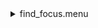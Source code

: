 <details><summary>find_focus.menu</summary><blockquote><pre><details><summary>find_focus.cbk</summary><blockquote><pre><details><summary>ND_IN.rcp</summary><blockquote><pre>nd in
</pre></blockquote></details><details><summary>Exposure_80.rcp</summary><blockquote><pre>exposure 80
</pre></blockquote></details><details><summary>dark_01wave_1beam_16sums_1rep_BOTH.rcp</summary><blockquote><pre>shut	in
data	rcam	both	656.28	16
data	rcam	both	656.28	16
data	rcam	both	656.28	16
data	rcam	both	656.28	16
data	rcam	both	656.28	16
data	rcam	both	656.28	16
data	rcam	both	656.28	16
data	rcam	both	656.28	16
data	rcam	both	656.28	16
data	rcam	both	656.28	16
</pre></blockquote></details><details><summary>530_focus.rcp</summary><blockquote><pre>prefilterrange 530
shut	out
o1 2.5
data	tcam	both	530.00	4
data	tcam	both	530.00	4
data	tcam	both	530.00	4
data	tcam	both	530.00	4
o1 2.75
data	tcam	both	530.00	4
data	tcam	both	530.00	4
data	tcam	both	530.00	4
data	tcam	both	530.00	4
o1 3
data	tcam	both	530.00	4
data	tcam	both	530.00	4
data	tcam	both	530.00	4
data	tcam	both	530.00	4
o1 3.25
data	tcam	both	530.00	4
data	tcam	both	530.00	4
data	tcam	both	530.00	4
data	tcam	both	530.00	4
o1 3.50
data	tcam	both	530.00	4
data	tcam	both	530.00	4
data	tcam	both	530.00	4
data	tcam	both	530.00	4
o1 3.75
data	tcam	both	530.00	4
data	tcam	both	530.00	4
data	tcam	both	530.00	4
data	tcam	both	530.00	4
o1 4
data	tcam	both	530.00	4
data	tcam	both	530.00	4
data	tcam	both	530.00	4
data	tcam	both	530.00	4
shut in
</pre></blockquote></details><details><summary>637_focus.rcp</summary><blockquote><pre>prefilterrange 637
shut	out
o1 21.5
data	tcam	both	637.40	4
data	tcam	both	637.40	4
data	tcam	both	637.40	4
data	tcam	both	637.40	4
o1 22
data	tcam	both	637.40	4
data	tcam	both	637.40	4
data	tcam	both	637.40	4
data	tcam	both	637.40	4
o1 22.5
data	tcam	both	637.40	4
data	tcam	both	637.40	4
data	tcam	both	637.40	4
data	tcam	both	637.40	4
o1 23
data	tcam	both	637.40	4
data	tcam	both	637.40	4
data	tcam	both	637.40	4
data	tcam	both	637.40	4
o1 23.5
data	tcam	both	637.40	4
data	tcam	both	637.40	4
data	tcam	both	637.40	4
data	tcam	both	637.40	4
shut in
</pre></blockquote></details><details><summary>656_focus.rcp</summary><blockquote><pre>prefilterrange 656
shut	out
o1 23
data	tcam	both	656.28	4
data	tcam	both	656.28	4
data	tcam	both	656.28	4
data	tcam	both	656.28	4
o1 23.5
data	tcam	both	656.28	4
data	tcam	both	656.28	4
data	tcam	both	656.28	4
data	tcam	both	656.28	4
o1 24
data	tcam	both	656.28	4
data	tcam	both	656.28	4
data	tcam	both	656.28	4
data	tcam	both	656.28	4
o1 24.5
data	tcam	both	656.28	4
data	tcam	both	656.28	4
data	tcam	both	656.28	4
data	tcam	both	656.28	4
o1 25
data	tcam	both	656.28	4
data	tcam	both	656.28	4
data	tcam	both	656.28	4
data	tcam	both	656.28	4
o1 25.5
data	tcam	both	656.28	4
data	tcam	both	656.28	4
data	tcam	both	656.28	4
data	tcam	both	656.28	4
o1 26
data	tcam	both	656.28	4
data	tcam	both	656.28	4
data	tcam	both	656.28	4
data	tcam	both	656.28	4
26.5
data	tcam	both	656.28	4
data	tcam	both	656.28	4
data	tcam	both	656.28	4
data	tcam	both	656.28	4
shut in
</pre></blockquote></details><details><summary>691_focus.rcp</summary><blockquote><pre>prefilterrange 691
shut	out
o1 28
data	tcam	both	637.40	4
data	tcam	both	637.40	4
data	tcam	both	637.40	4
data	tcam	both	637.40	4
o1 28.5
data	tcam	both	637.40	4
data	tcam	both	637.40	4
data	tcam	both	637.40	4
data	tcam	both	637.40	4
o1 29
data	tcam	both	637.40	4
data	tcam	both	637.40	4
data	tcam	both	637.40	4
data	tcam	both	637.40	4
o1 29.5
data	tcam	both	637.40	4
data	tcam	both	637.40	4
data	tcam	both	637.40	4
data	tcam	both	637.40	4
o1 30
data	tcam	both	637.40	4
data	tcam	both	637.40	4
data	tcam	both	637.40	4
data	tcam	both	637.40	4
o1 30.5
data	tcam	both	637.40	4
data	tcam	both	637.40	4
data	tcam	both	637.40	4
data	tcam	both	637.40	4
o1 31
data	tcam	both	637.40	4
data	tcam	both	637.40	4
data	tcam	both	637.40	4
data	tcam	both	637.40	4
shut in
</pre></blockquote></details><details><summary>706_focus.rcp</summary><blockquote><pre>prefilterrange 706
shut	out
o1 30
data	tcam	both	706.20	4
data	tcam	both	706.20	4
data	tcam	both	706.20	4
data	tcam	both	706.20	4
o1 30.5
data	tcam	both	706.20	4
data	tcam	both	706.20	4
data	tcam	both	706.20	4
data	tcam	both	706.20	4
o1 31
data	tcam	both	706.20	4
data	tcam	both	706.20	4
data	tcam	both	706.20	4
data	tcam	both	706.20	4
o1 31.5
data	tcam	both	706.20	4
data	tcam	both	706.20	4
data	tcam	both	706.20	4
data	tcam	both	706.20	4
o1 32
data	tcam	both	706.20	4
data	tcam	both	706.20	4
data	tcam	both	706.20	4
data	tcam	both	706.20	4
shut in
</pre></blockquote></details><details><summary>789_focus.rcp</summary><blockquote><pre>prefilterrange 789
shut	out
o1 39
data	tcam	both	789.40	16
data	tcam	both	789.40	16
data	tcam	both	789.40	16
data	tcam	both	789.40	16
o1 39.5
data	tcam	both	789.40	16
data	tcam	both	789.40	16
data	tcam	both	789.40	16
data	tcam	both	789.40	16
o1 40
data	tcam	both	789.40	16
data	tcam	both	789.40	16
data	tcam	both	789.40	16
data	tcam	both	789.40	16
o1 40.5
data	tcam	both	789.40	16
data	tcam	both	789.40	16
data	tcam	both	789.40	16
data	tcam	both	789.40	16
o1 41
data	tcam	both	789.40	16
data	tcam	both	789.40	16
data	tcam	both	789.40	16
data	tcam	both	789.40	16
o1 41.5
data	tcam	both	789.40	16
data	tcam	both	789.40	16
data	tcam	both	789.40	16
data	tcam	both	789.40	16
shut in
</pre></blockquote></details><details><summary>1074_focus.rcp</summary><blockquote><pre>prefilterrange 1074
shut	out
o1 60
data	tcam	both	1074.45	4
data	tcam	both	1074.45	4
data	tcam	both	1074.45	4
data	tcam	both	1074.45	4
o1 60.5
data	tcam	both	1074.45	4
data	tcam	both	1074.45	4
data	tcam	both	1074.45	4
data	tcam	both	1074.45	4
o1 61
data	tcam	both	1074.45	4
data	tcam	both	1074.45	4
data	tcam	both	1074.45	4
data	tcam	both	1074.45	4
o1 61.5
data	tcam	both	1074.45	4
data	tcam	both	1074.45	4
data	tcam	both	1074.45	4
data	tcam	both	1074.45	4
o1 62
data	tcam	both	1074.45	4
data	tcam	both	1074.45	4
data	tcam	both	1074.45	4
data	tcam	both	1074.45	4
shut in
</pre></blockquote></details><details><summary>1079_focus.rcp</summary><blockquote><pre>prefilterrange 1079
shut	out
o1 60
data	tcam	both	1079.80	4
data	tcam	both	1079.80	4
data	tcam	both	1079.80	4
data	tcam	both	1079.80	4
o1 60.5
data	tcam	both	1079.80	4
data	tcam	both	1079.80	4
data	tcam	both	1079.80	4
data	tcam	both	1079.80	4
o1 61
data	tcam	both	1079.80	4
data	tcam	both	1079.80	4
data	tcam	both	1079.80	4
data	tcam	both	1079.80	4
o1 61.5
data	tcam	both	1079.80	4
data	tcam	both	1079.80	4
data	tcam	both	1079.80	4
data	tcam	both	1079.80	4
o1 62
data	tcam	both	1079.80	4
data	tcam	both	1079.80	4
data	tcam	both	1079.80	4
data	tcam	both	1079.80	4
shut in
</pre></blockquote></details><details><summary>ND_OUT.rcp</summary><blockquote><pre>nd out
</pre></blockquote></details></pre></blockquote></details></pre></blockquote></details>